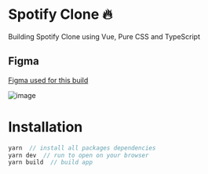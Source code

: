 # Spotify Clone 🔥

Building Spotify Clone using Vue, Pure CSS and TypeScript

## Figma

[Figma used for this build](hhttps://www.figma.com/file/Jcs3xHTLyf4GUY1ifeKRn1/Spotify-Web-UI-(Community)?type=design&node-id=0-1&t=N26nXNShkN83geac-0) 

![image](https://github.com/hallss93/spotify-web-clone/assets/9634788/25ecb53c-d193-44dd-bea8-8dca8f158376)

# Installation

```javascript
yarn  // install all packages dependencies
yarn dev  // run to open on your browser
yarn build  // build app
```
